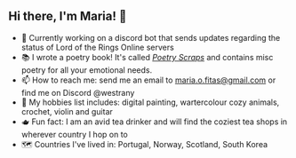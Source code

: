 ## Hi there, I'm Maria! 👋

- 🔭 Currently working on a discord bot that sends updates regarding the status of Lord of the Rings Online servers
- 📚 I wrote a poetry book! It's called [_Poetry Scraps_](https://www.goodreads.com/book/show/200752927-poetry-scraps?ac=1&from_search=true&qid=kz4Yo7jWTl&rank=1) and contains misc poetry for all your emotional needs.
- 📫 How to reach me: send me an email to maria.o.fitas@gmail.com or find me on Discord @westrany
- 🎨 My hobbies list includes: digital painting, wartercolour cozy animals, crochet, violin and guitar
- 🫖 Fun fact: I am an avid tea drinker and will find the coziest tea shops in wherever country I hop on to
- 🗺️ Countries I've lived in: Portugal, Norway, Scotland, South Korea

<!-- 
- 🌱 I’m currently learning ...
- 👯 I’m looking to collaborate on ...
- 🤔 I’m looking for help with ...
- 💬 Ask me about ...
- 📫 How to reach me: ...
- 😄 Pronouns: ...
-->
